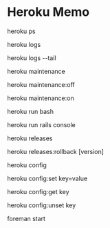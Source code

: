 # Heroku Memo

heroku ps

heroku logs

heroku logs --tail

heroku maintenance

heroku maintenance:off

heroku maintenance:on

heroku run bash

heroku run rails console

heroku releases

heroku releases:rollback [version]

heroku config

heroku config:set key=value

heroku config:get key

heroku config:unset key

foreman start